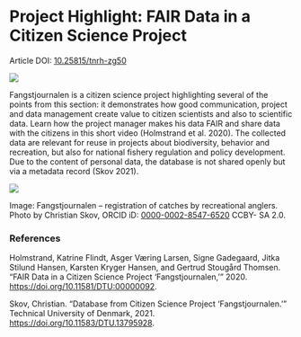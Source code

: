 # Project Highlight: FAIR Data in a Citizen Science Project

Article DOI: [10.25815/tnrh-zg50](https://doi.org/10.25815/TNRH-ZG50)

![](media/9137000590f487241bb4686ec8f55e58.jpg)

Fangstjournalen is a citizen science project highlighting several of the points
from this section: it demonstrates how good communication, project and data
management create value to citizen scientists and also to scientific data. Learn
how the project manager makes his data FAIR and share data with the citizens in
this short video (Holmstrand et al. 2020). The collected data are relevant for
reuse in projects about biodiversity, behavior and recreation, but also for
national fishery regulation and policy development. Due to the content of
personal data, the database is not shared openly but via a metadata record (Skov
2021).

![](media/ed567d20e6df7b44f516c49805f6ff26.jpg)

Image: Fangstjournalen – registration of catches by recreational anglers. Photo
by Christian Skov, ORCID iD:
[0000-0002-8547-6520](https://orcid.org/0000-0002-8547-6520) CCBY- SA 2.0.

### References

Holmstrand, Katrine Flindt, Asger Væring Larsen, Signe Gadegaard, Jitka Stilund
Hansen, Karsten Kryger Hansen, and Gertrud Stougård Thomsen. “FAIR Data in a
Citizen Science Project ‘Fangstjournalen,’” 2020.
<https://doi.org/10.11581/DTU:00000092>.

Skov, Christian. “Database from Citizen Science Project ‘Fangstjournalen.’”
Technical University of Denmark, 2021. <https://doi.org/10.11583/DTU.13795928>.
